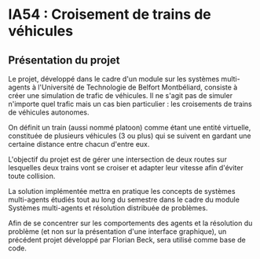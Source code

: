 # IA54 : Croisement de trains de véhicules

## Présentation du projet

Le projet, développé dans le cadre d'un module sur les systèmes multi-agents à l'Université de Technologie de Belfort Montbéliard, consiste à créer une simulation de trafic de véhicules. Il ne s'agit pas de simuler n'importe quel trafic mais un cas bien particulier : les croisements de trains de véhicules autonomes.

On définit un train (aussi nommé platoon) comme étant une entité virtuelle, constituée de plusieurs véhicules (3 ou plus) qui se suivent en gardant une certaine distance entre chacun d'entre eux.

L'objectif du projet est de gérer une intersection de deux routes sur lesquelles deux trains vont se croiser et adapter leur vitesse afin d'éviter toute collision.

La solution implémentée mettra en pratique les concepts de systèmes multi-agents étudiés tout au long du semestre dans le cadre du module Systèmes multi-agents et résolution distribuée de problèmes.

Afin de se concentrer sur les comportements des agents et la résolution du problème (et non sur la présentation d'une interface graphique), un précédent projet développé par Florian Beck, sera utilisé comme base de code.

